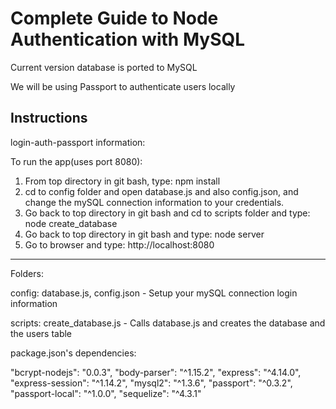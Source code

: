 # Complete Guide to Node Authentication with MySQL


Current version database is ported to MySQL

We will be using Passport to authenticate users locally 

## Instructions

login-auth-passport information:

To run the app(uses port 8080):

1. From top directory in git bash, type:
   npm install
2. cd to config folder and open database.js and also config.json, and change the mySQL connection 
   information to your credentials.
3. Go back to top directory in git bash and cd to scripts folder and type:
   node create_database 
4. Go back to top directory in git bash and type:
   node server
5. Go to browser and type:
   http://localhost:8080

------------------------------------------------------------------------------------
Folders:

config: database.js, config.json - Setup your mySQL connection login information
                      

scripts: create_database.js - Calls database.js and creates the database and the 
                              users table


package.json's dependencies:

"bcrypt-nodejs": "0.0.3",
"body-parser": "^1.15.2",
"express": "^4.14.0",
"express-session": "^1.14.2",
"mysql2": "^1.3.6",
"passport": "^0.3.2",
"passport-local": "^1.0.0",
"sequelize": "^4.3.1"
